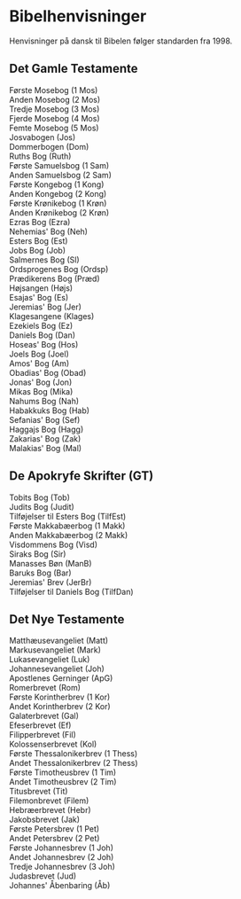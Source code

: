 # Bibelhenvisninger

Henvisninger på dansk til Bibelen følger standarden fra 1998.

## Det Gamle Testamente  
  
Første Mosebog (1 Mos)    
Anden Mosebog (2 Mos)  
Tredje Mosebog (3 Mos)  
Fjerde Mosebog (4 Mos)  
Femte Mosebog (5 Mos)  
Josvabogen (Jos)  
Dommerbogen (Dom)  
Ruths Bog (Ruth)  
Første Samuelsbog (1 Sam)  
Anden Samuelsbog (2 Sam)  
Første Kongebog (1 Kong)  
Anden Kongebog (2 Kong)  
Første Krønikebog (1 Krøn)  
Anden Krønikebog (2 Krøn)  
Ezras Bog (Ezra)  
Nehemias' Bog (Neh)  
Esters Bog (Est)  
Jobs Bog (Job)  
Salmernes Bog (Sl)  
Ordsprogenes Bog (Ordsp)  
Prædikerens Bog (Præd)  
Højsangen (Højs)  
Esajas' Bog (Es)  
Jeremias' Bog (Jer)  
Klagesangene (Klages)  
Ezekiels Bog (Ez)  
Daniels Bog (Dan)  
Hoseas' Bog (Hos)  
Joels Bog (Joel)  
Amos' Bog (Am)  
Obadias' Bog (Obad)  
Jonas' Bog (Jon)  
Mikas Bog (Mika)  
Nahums Bog (Nah)  
Habakkuks Bog (Hab)  
Sefanias' Bog (Sef)  
Haggajs Bog (Hagg)  
Zakarias' Bog (Zak)  
Malakias' Bog (Mal)  
  
## De Apokryfe Skrifter (GT)  
Tobits Bog (Tob)  
Judits Bog (Judit)  
Tilføjelser til Esters Bog (TilfEst)  
Første Makkabæerbog  (1 Makk)  
Anden Makkabæerbog  (2 Makk)  
Visdommens Bog (Visd)  
Siraks Bog (Sir)  
Manasses Bøn (ManB)  
Baruks Bog (Bar)  
Jeremias' Brev (JerBr)  
Tilføjelser til Daniels Bog (TilfDan)  
  
## Det Nye Testamente  
  
Matthæusevangeliet (Matt)  
Markusevangeliet (Mark)  
Lukasevangeliet (Luk)  
Johannesevangeliet (Joh)  
Apostlenes Gerninger (ApG)  
Romerbrevet (Rom)  
Første Korintherbrev (1 Kor)  
Andet Korintherbrev (2 Kor)  
Galaterbrevet (Gal)  
Efeserbrevet (Ef)  
Filipperbrevet (Fil)  
Kolossenserbrevet (Kol)  
Første Thessalonikerbrev (1 Thess)  
Andet Thessalonikerbrev (2 Thess)  
Første Timotheusbrev (1 Tim)  
Andet Timotheusbrev (2 Tim)  
Titusbrevet (Tit)  
Filemonbrevet (Filem)  
Hebræerbrevet (Hebr)  
Jakobsbrevet (Jak)  
Første Petersbrev (1 Pet)  
Andet Petersbrev (2 Pet)  
Første Johannesbrev (1 Joh)  
Andet Johannesbrev (2 Joh)  
Tredje Johannesbrev (3 Joh)  
Judasbrevet (Jud)  
Johannes' Åbenbaring (Åb)  
